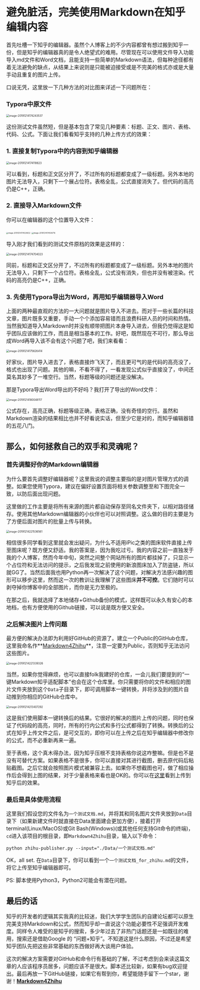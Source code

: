 # 避免脏活，完美使用Markdown在知乎编辑内容

首先吐槽一下知乎的编辑器。虽然个人博客上的不少内容都曾有想过搬到知乎一份，但是知乎的编辑器真的是令人绝望式的难用。尽管现在可以使用文件导入功能导入md文件和Word文档，且能支持一些简单的Markdown语法，但每种途径都有着无法避免的缺点，从结果上来说则是只能被迫接受或是不完美的格式亦或是大量手动且重复的图片上传。

口说无凭，这里放一下几种方法的对比图来详述一下问题所在：

### Typora中原文件

<img src="完美使用Markdown在知乎编辑内容/image-20191214174243537.png" alt="image-20191214174243537" style="zoom:50%;" />

这份测试文件虽然短，但是基本包含了常见几种要素：标题、正文、图片、表格、代码、公式。下面让我们看看知乎支持的几种上传方式的效果：

### 1. 直接复制Typora中的内容到知乎编辑器

<img src="完美使用Markdown在知乎编辑内容/image-20191214174118623.png" alt="image-20191214174118623" style="zoom:50%;" />

可以看到，标题和正文区分开了，不过所有的标题都变成了一级标题。另外本地的图片无法导入，只剩下一个展占位符。表格全乱，公式直接消失了。但代码的高亮仍是C++，正确。

### 2. 直接导入Markdown文件

你可以在编辑器的这个位置导入文件：

<img src="完美使用Markdown在知乎编辑内容/image-20191214174529632.png" alt="image-20191214174529632" style="zoom:33%;" />

<img src="完美使用Markdown在知乎编辑内容/image-20191214174506716.png" alt="image-20191214174506716" style="zoom:33%;" />

导入刚才我们看到的测试文件原档的效果是这样的：

<img src="完美使用Markdown在知乎编辑内容/image-20191214174704023.png" alt="image-20191214174704023" style="zoom:50%;" />

同前，标题和正文区分开了，不过所有的标题都变成了一级标题。另外本地的图片无法导入，只剩下一个占位符。表格全乱，公式没有消失，但也并没有被渲染。代码的高亮仍是C++，正确。

### 3. 先使用Typora导出为Word，再用知乎编辑器导入Word

上面的两种最直观的方法的一大问题就是图片导入不进去。而对于一些长篇的科技文章，图片既多又重要，手动一个个添加容易错而且浪费科研人员的时间和热情。当然我知道导入Markdown时并没有顺带把图片本身导入进去，但我仍觉得这是知乎团队应该做的工作，而且是相当基本的工作。好吧，既然现在不可行，那么导出成Word再导入该不会有这个问题了吧，我们来看看：

<img src="完美使用Markdown在知乎编辑内容/image-20191214175626414.png" alt="image-20191214175626414" style="zoom:50%;" />

好家伙，图片导入进去了，表格直接炸飞天了，而且更可气的是代码的高亮没了，格式也出现了问题。其他的嘛，不看不得了，一看发现公式似乎直接没了，中间还莫名其妙多了一堆空行。当然，标题等级的问题还是没解决。

那是Typora导出Word导出的不好吗？我打开了导出的Word文件：

<img src="完美使用Markdown在知乎编辑内容/image-20191214180048117.png" alt="image-20191214180048117" style="zoom:50%;" />

公式存在，高亮正确，标题等级正确，表格正确，没有奇怪的空行。虽然和Markdown渲染的结果相比也并不好看说实话，但至少它是对的，而知乎编辑器错的五花八门。

## 那么，如何拯救自己的双手和灵魂呢？

### 首先调整好你的Markdown编辑器

为什么要首先调整好编辑器呢？这里我说的调整主要指的是对图片管理方式的调整。如果您使用Typora，建议在偏好设置页面将相关参数调整至和下图完全一致，以防后面出现问题。

这里做的工作主要是将所有来源的图片都自动保存至同名文件夹下，以相对路径储存。使用其他Markdown编辑器的小伙伴也可以对照调整。这么做的目的主要是为了方便后面对图片的批量上传与转换。

<img src="完美使用Markdown在知乎编辑内容/image-20191214221536561.png" alt="image-20191214221536561" style="zoom:50%;" />



相信很多同学看到这里就会发出疑问，为什么不适用iPic之类的图床软件直接上传至图床呢？既方便又舒适。我的答案是，因为我吃过亏。我的内容之前一直独发于我的个人博客，然而今年中旬，突然之间整个网站所有的图片都挂掉了，只显示一个占位符和无法访问的提示，之后我发现之前使用的新浪图床加入了防盗链，所以就GG了。当然后面我也用Python再一次解决了这个问题，对解决方法感兴趣的图形可以移步这里，然而这一次的教训让我理解了这些图床**并不可控**。它们随时可以剥夺掉你博客中的全部图片，而你是无力至极的。

在那之后，我就选择了本地储存+Github备份的模式，这样既可以永久有安心的本地档，也有方便使用的Github链接，可以说是既方便又安全。

### 之后解决图片上传问题

最方便的解决办法即为利用好GitHub的资源了。建立一个Public的GitHub仓库，这里我命名作**[Markdown4Zhihu](https://github.com/miracleyoo/Markdown4Zhihu)**，注意一定要为Public，否则知乎无法访问这些图片。

<img src="完美使用Markdown在知乎编辑内容/image-20191214221339326.png" alt="image-20191214221339326" style="zoom:50%;" />

当然，如果你觉得麻烦，也可以直接folk我建好的仓库，一会儿我们要提到的“一键Markdown知乎适配脚本”也会在这个仓库里。你只需要将你的文件和相应的图片文件夹放到这个`Data`子目录下，即可调用脚本一键转换，并将涉及到的图片自动推到你相应的GitHub仓库中。



<img src="完美使用Markdown在知乎编辑内容/image-20191214213407292.png" alt="image-20191214213407292" style="zoom:50%;" />



这是我们使用脚本一键转换后的结果。它很好的解决的图片上传的问题，同时也保证了代码段的高亮，同时，所有的行内公式和多行公式都得到了转换。转换后的公式在知乎上传文件之后，是可交互的，即你可以在上传之后在知乎编辑器中修改你的公式，而不必重新再来一遍。

至于表格，这个真木得办法，因为知乎压根不支持表格你说这咋整嘛。但是也不是没有可替代方案。如果表格不是很多，你可以直接对其进行截图，删去原代码后粘贴截图。之后它就会按照图片模式被兼容上去。如果你不想截图也可，做了相应操作后会得到上图的结果，对于少量表格来看也是OK的。你可以在[这里]( https://zhuanlan.zhihu.com/p/97432671 )看到上传到知乎后的效果。



### 最后是具体使用流程

这里我们假设您的文件名为`一个测试文档.md`，并将其和同名图片文件夹放到`Data`目录下（如果新建文件时就直接在Data里面建会更加方便），接着打开terminal(Linux/MacOS)或Git Bash(Windows)(或其他任何支持Git命令的终端)，`cd`进入该项目的根目录，即`Markdown4Zhihu`目录，输入以下命令：

`python zhihu-publisher.py --input="./Data/一个测试文档.md"`

OK，all set. 在`Data`目录下，你可以看到一个`一个测试文档_for_zhihu.md`的文件，将它上传至知乎编辑器即可。

PS: 脚本使用Python3，Python2可能会有潜在问题。

## 最后的话

知乎的开发者的逻辑其实我真的比较迷，我们大学学生团队的自建论坛都可以原生完美支持Markdown和公式，然而知乎却一直说这个功能必要性不足强调开发难度。同样令人难受的是知乎的搜索，多少年过去了非热门话题还是一如既往的难用，搜索还是借助Google 的 “问题+知乎”。不知道这是什么原因，不过还是希望知乎团队先把这些非常基础的东西做好再大谈用户体验。

这次的解决方案需要对GitHub和命令行有基础的了解，不过考虑到会来读这篇文章的人应该程序员居多，问题应该不是很大。脚本还比较新，如果有bug欢迎提出。最后再放一下GitHub链接，如果它有帮到你，希望能随手留下一个star，谢谢！**[Markdown4Zhihu](https://github.com/miracleyoo/Markdown4Zhihu)**





